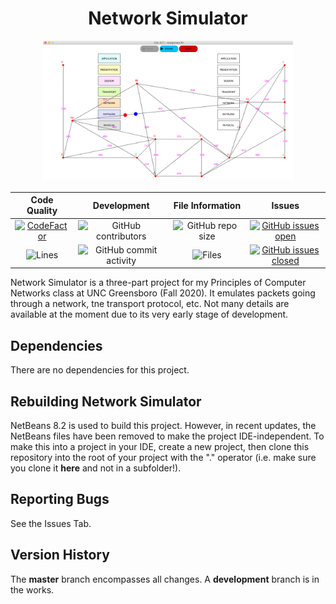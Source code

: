 <h1 align="center">Network Simulator</h1>

<p align="center">
  <img width="400" height="225" src="docs/network.png">
</p>

| Code Quality | Development | File Information | Issues |
|:--------:|:----:|:------------:|:--------:|
|[![CodeFactor](https://www.codefactor.io/repository/github/joshuacrotts/CSC-677-NetworkSimulator/badge)](https://www.codefactor.io/repository/github/joshuacrotts/CSC-677-NetworkSimulator) | ![GitHub contributors](https://img.shields.io/github/contributors/JoshuaCrotts/CSC-677-NetworkSimulator) |  ![GitHub repo size](https://img.shields.io/github/repo-size/JoshuaCrotts/CSC-677-NetworkSimulator)  |  [![GitHub issues open](https://img.shields.io/github/issues/JoshuaCrotts/CSC-677-NetworkSimulator)]() 
|![Lines](https://tokei.rs/b1/github/JoshuaCrotts/CSC-677-NetworkSimulator)|![GitHub commit activity](https://img.shields.io/github/commit-activity/m/JoshuaCrotts/CSC-677-NetworkSimulator) |![Files](https://tokei.rs/b1/github/JoshuaCrotts/CSC-677-NetworkSimulator?category=files)| [![GitHub issues closed](https://img.shields.io/github/issues-closed-raw/JoshuaCrotts/CSC-677-NetworkSimulator)]()

Network Simulator is a three-part project for my Principles of Computer Networks class at UNC Greensboro (Fall 2020). It emulates packets going through a network, tne transport protocol, etc. Not many details are available at the moment due to its very early stage of development.

## Dependencies

There are no dependencies for this project.

## Rebuilding Network Simulator
NetBeans 8.2 is used to build this project. However, in recent updates, the NetBeans files have been removed to make the project IDE-independent. To make this into a project in your IDE, create a new project, then clone this repository into the root of your project with the "." operator (i.e. make sure you clone it **here** and not in a subfolder!).

## Reporting Bugs

See the Issues Tab.

## Version History
The **master** branch encompasses all changes. A **development** branch is in the works.

